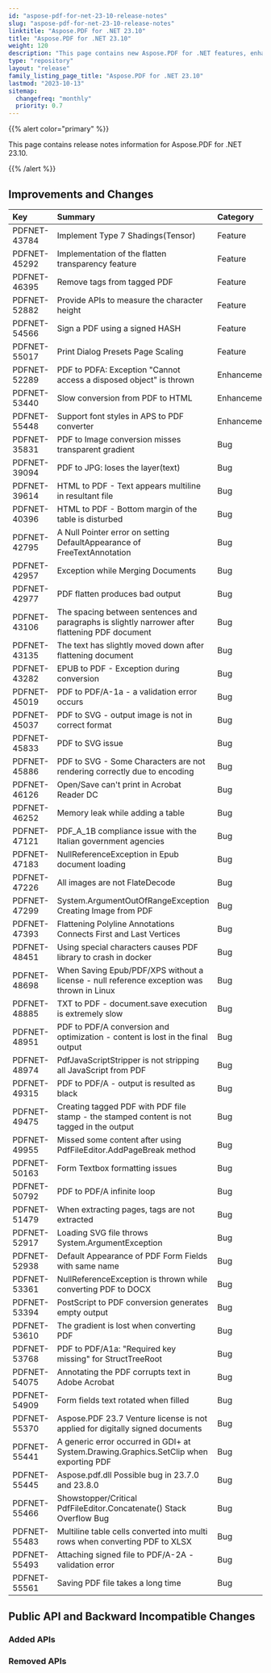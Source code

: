 ```yaml
---
id: "aspose-pdf-for-net-23-10-release-notes"
slug: "aspose-pdf-for-net-23-10-release-notes"
linktitle: "Aspose.PDF for .NET 23.10"
title: "Aspose.PDF for .NET 23.10"
weight: 120
description: "This page contains new Aspose.PDF for .NET features, enhancement, and bug fixes in 2023, version 23.10."
type: "repository"
layout: "release"
family_listing_page_title: "Aspose.PDF for .NET 23.10"
lastmod: "2023-10-13"
sitemap:
  changefreq: "monthly"
  priority: 0.7
---
```


{{% alert color="primary" %}}

This page contains release notes information for Aspose.PDF for .NET 23.10.

{{% /alert %}}

## Improvements and Changes

|**Key**|**Summary**|**Category**|
| :- | :- | :- |
|PDFNET-43784|Implement Type 7 Shadings(Tensor)|Feature|
|PDFNET-45292|Implementation of the flatten transparency feature|Feature|
|PDFNET-46395|Remove tags from tagged PDF|Feature|
|PDFNET-52882|Provide APIs to measure the character height|Feature|
|PDFNET-54566|Sign a PDF using a signed HASH|Feature|
|PDFNET-55017|Print Dialog Presets Page Scaling|Feature|
|PDFNET-52289|PDF to PDFA: Exception "Cannot access a disposed object" is thrown|Enhancement|
|PDFNET-53440|Slow conversion from PDF to HTML|Enhancement|
|PDFNET-55448|Support font styles in APS to PDF converter|Enhancement|
|PDFNET-35831|PDF to Image conversion misses transparent gradient|Bug|
|PDFNET-39094|PDF to JPG: loses the layer(text)|Bug|
|PDFNET-39614|HTML to PDF - Text appears multiline in resultant file|Bug|
|PDFNET-40396|HTML to PDF - Bottom margin of the table is disturbed|Bug|
|PDFNET-42795|A Null Pointer error on setting DefaultAppearance of FreeTextAnnotation|Bug|
|PDFNET-42957|Exception while Merging Documents|Bug|
|PDFNET-42977|PDF flatten produces bad output|Bug|
|PDFNET-43106|The spacing between sentences and paragraphs is slightly narrower after flattening PDF document|Bug|
|PDFNET-43135|The text has slightly moved down after flattening document|Bug|
|PDFNET-43282|EPUB to PDF - Exception during conversion|Bug|
|PDFNET-45019|PDF to PDF/A-1a - a validation error occurs|Bug|
|PDFNET-45037|PDF to SVG - output image is not in correct format|Bug|
|PDFNET-45833|PDF to SVG issue|Bug|
|PDFNET-45886|PDF to SVG - Some Characters are not rendering correctly due to encoding|Bug|
|PDFNET-46126|Open/Save can't print in Acrobat Reader DC|Bug|
|PDFNET-46252|Memory leak while adding a table|Bug|
|PDFNET-47121|PDF_A_1B compliance issue with the Italian government agencies|Bug|
|PDFNET-47183|NullReferenceException in Epub document loading|Bug|
|PDFNET-47226|All images are not FlateDecode|Bug|
|PDFNET-47299|System.ArgumentOutOfRangeException Creating Image from PDF|Bug|
|PDFNET-47393|Flattening Polyline Annotations Connects First and Last Vertices|Bug|
|PDFNET-48451|Using special characters causes PDF library to crash in docker|Bug|
|PDFNET-48698|When Saving Epub/PDF/XPS without a license - null reference exception was thrown in Linux|Bug|
|PDFNET-48885|TXT to PDF - document.save execution is extremely slow|Bug|
|PDFNET-48951|PDF to PDF/A conversion and optimization - content is lost in the final output|Bug|
|PDFNET-48974|PdfJavaScriptStripper is not stripping all JavaScript from PDF|Bug|
|PDFNET-49315|PDF to PDF/A - output is resulted as black|Bug|
|PDFNET-49475|Creating tagged PDF with PDF file stamp - the stamped content is not tagged in the output|Bug|
|PDFNET-49955|Missed some content after using PdfFileEditor.AddPageBreak method|Bug|
|PDFNET-50163|Form Textbox formatting issues|Bug|
|PDFNET-50792|PDF to PDF/A infinite loop|Bug|
|PDFNET-51479|When extracting pages, tags are not extracted|Bug|
|PDFNET-52917|Loading SVG file throws System.ArgumentException|Bug|
|PDFNET-52938|Default Appearance of PDF Form Fields with same name|Bug|
|PDFNET-53361|NullReferenceException is thrown while converting PDF to DOCX|Bug|
|PDFNET-53394|PostScript to PDF conversion generates empty output|Bug|
|PDFNET-53610|The gradient is lost when converting PDF|Bug|
|PDFNET-53768|PDF to PDF/A1a: "Required key missing" for StructTreeRoot|Bug|
|PDFNET-54075|Annotating the PDF corrupts text in Adobe Acrobat|Bug|
|PDFNET-54909|Form fields text rotated when filled|Bug|
|PDFNET-55370|Aspose.PDF 23.7 Venture license is not applied for digitally signed documents|Bug|
|PDFNET-55441|A generic error occurred in GDI+ at System.Drawing.Graphics.SetClip when exporting PDF|Bug|
|PDFNET-55445|Aspose.pdf.dll Possible bug in 23.7.0 and 23.8.0|Bug|
|PDFNET-55466|Showstopper/Critical PdfFileEditor.Concatenate() Stack Overflow Bug|Bug|
|PDFNET-55483|Multiline table cells converted into multi rows when converting PDF to XLSX|Bug|
|PDFNET-55493|Attaching signed file to PDF/A-2A - validation error|Bug|
|PDFNET-55561|Saving PDF file takes a long time|Bug|

## Public API and Backward Incompatible Changes

### Added APIs


### Removed APIs



